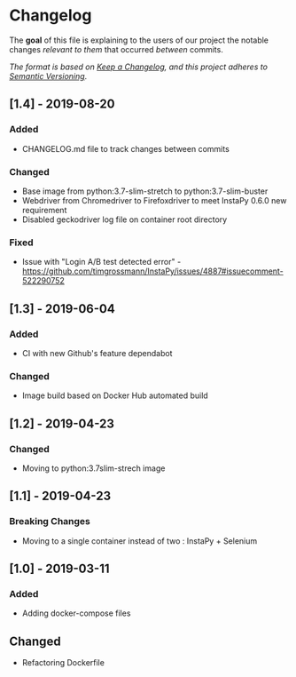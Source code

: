 # Changelog

The **goal** of this file is explaining to the users of our project the notable changes _relevant to them_ that occurred _between_ commits.

_The format is based on [Keep a Changelog](https://keepachangelog.com/en/1.0.0/), and this project adheres to [Semantic Versioning](https://semver.org/spec/v2.0.0.html)_.

## [1.4] - 2019-08-20

### Added

- CHANGELOG.md file to track changes between commits

### Changed

- Base image from python:3.7-slim-stretch to python:3.7-slim-buster
- Webdriver from Chromedriver to Firefoxdriver to meet InstaPy 0.6.0 new requirement
- Disabled geckodriver log file on container root directory

### Fixed

- Issue with "Login A/B test detected error" - https://github.com/timgrossmann/InstaPy/issues/4887#issuecomment-522290752


## [1.3] - 2019-06-04

### Added

- CI with new Github's feature dependabot

### Changed

- Image build based on Docker Hub automated build


## [1.2] - 2019-04-23

### Changed

- Moving to python:3.7slim-strech image


## [1.1] - 2019-04-23

### Breaking Changes

- Moving to a single container instead of two : InstaPy + Selenium


## [1.0] - 2019-03-11

### Added

- Adding docker-compose files

## Changed

- Refactoring Dockerfile

